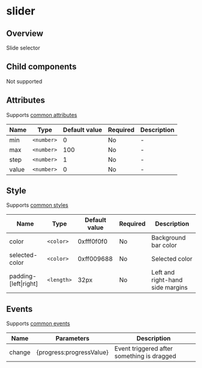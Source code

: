 # slider

## Overview

Slide selector

## Child components

Not supported

## Attributes

Supports [common attributes](common-attributes.md)

| Name  | Type       | Default value | Required | Description |
| ----- | ---------- | ------------- | -------- | ----------- |
| min   | `<number>` | 0             | No       | -           |
| max   | `<number>` | 100           | No       | -           |
| step  | `<number>` | 1             | No       | -           |
| value | `<number>` | 0             | No       | -           |

## Style

Supports [common styles](common-styles.md)

| Name                  | Type       | Default value | Required | Description                      |
| --------------------- | ---------- | ------------- | -------- | -------------------------------- |
| color                 | `<color>`  | 0xfff0f0f0    | No       | Background bar color             |
| selected-color        | `<color>`  | 0xff009688    | No       | Selected color                   |
| padding-[left&#124;right] | `<length>` | 32px          | No       | Left and right-hand side margins |

## Events

Supports [common events](common-events.md)

| Name   | Parameters               | Description                              |
| ------ | ------------------------ | ---------------------------------------- |
| change | {progress:progressValue} | Event triggered after something is dragged |
